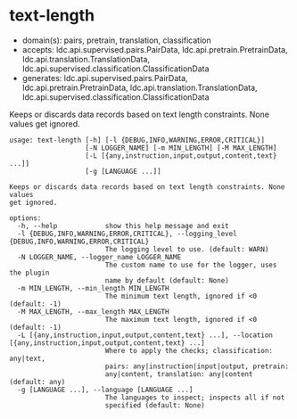 # text-length

* domain(s): pairs, pretrain, translation, classification
* accepts: ldc.api.supervised.pairs.PairData, ldc.api.pretrain.PretrainData, ldc.api.translation.TranslationData, ldc.api.supervised.classification.ClassificationData
* generates: ldc.api.supervised.pairs.PairData, ldc.api.pretrain.PretrainData, ldc.api.translation.TranslationData, ldc.api.supervised.classification.ClassificationData

Keeps or discards data records based on text length constraints. None values get ignored.

```
usage: text-length [-h] [-l {DEBUG,INFO,WARNING,ERROR,CRITICAL}]
                   [-N LOGGER_NAME] [-m MIN_LENGTH] [-M MAX_LENGTH]
                   [-L [{any,instruction,input,output,content,text} ...]]
                   [-g [LANGUAGE ...]]

Keeps or discards data records based on text length constraints. None values
get ignored.

options:
  -h, --help            show this help message and exit
  -l {DEBUG,INFO,WARNING,ERROR,CRITICAL}, --logging_level {DEBUG,INFO,WARNING,ERROR,CRITICAL}
                        The logging level to use. (default: WARN)
  -N LOGGER_NAME, --logger_name LOGGER_NAME
                        The custom name to use for the logger, uses the plugin
                        name by default (default: None)
  -m MIN_LENGTH, --min_length MIN_LENGTH
                        The minimum text length, ignored if <0 (default: -1)
  -M MAX_LENGTH, --max_length MAX_LENGTH
                        The maximum text length, ignored if <0 (default: -1)
  -L [{any,instruction,input,output,content,text} ...], --location [{any,instruction,input,output,content,text} ...]
                        Where to apply the checks; classification: any|text,
                        pairs: any|instruction|input|output, pretrain:
                        any|content, translation: any|content (default: any)
  -g [LANGUAGE ...], --language [LANGUAGE ...]
                        The languages to inspect; inspects all if not
                        specified (default: None)
```
